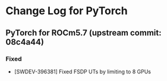 # Change Log for PyTorch

## PyTorch for ROCm5.7 (upstream commit: 08c4a44)

### Fixed
- [SWDEV-396381] Fixed FSDP UTs by limiting to 8 GPUs
